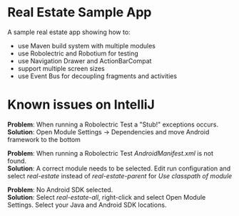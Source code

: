 Real Estate Sample App
======================

A sample real estate app showing how to:
  - use Maven build system with multiple modules
  - use Robolectric and Robotium for testing
  - use Navigation Drawer and ActionBarCompat
  - support multiple screen sizes
  - use Event Bus for decoupling fragments and activities

Known issues on IntelliJ
=====
**Problem**: When running a Robolectric Test a "Stub!" exceptions occurs.<br>
**Solution**: Open Module Settings -> Dependencies and move Android framework to the bottom

**Problem**: When running a Robolectric Test *AndroidManifest.xml* is not found.<br>
**Solution**: A correct module needs to be selected. Edit run configuration and select *real-estate* instead of *real-estate-parent* for *Use classpath of module*

**Problem**: No Android SDK selected.<br>
**Solution**: Select *real-estate-all*, right-click and select Open Module Settings. Select your Java and Android SDK locations.

